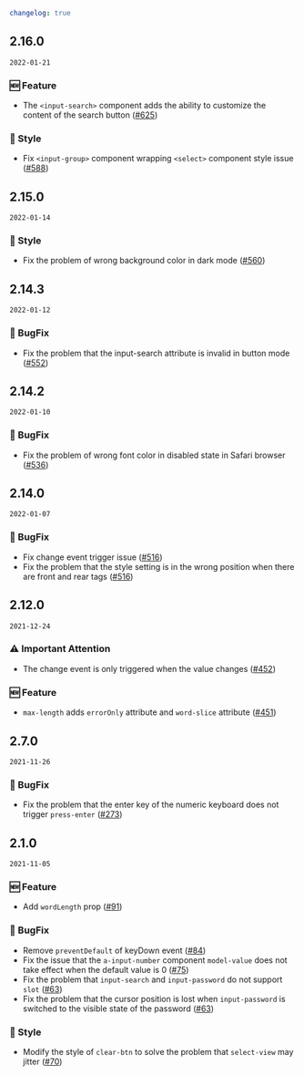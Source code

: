 ```yaml
changelog: true
```

## 2.16.0

`2022-01-21`

### 🆕 Feature

- The `<input-search>` component adds the ability to customize the content of the search button ([#625](https://github.com/arco-design/arco-design-vue/pull/625))

### 💅 Style

- Fix `<input-group>` component wrapping `<select>` component style issue ([#588](https://github.com/arco-design/arco-design-vue/pull/588))


## 2.15.0

`2022-01-14`

### 💅 Style

- Fix the problem of wrong background color in dark mode ([#560](https://github.com/arco-design/arco-design-vue/pull/560))


## 2.14.3

`2022-01-12`

### 🐛 BugFix

- Fix the problem that the input-search attribute is invalid in button mode ([#552](https://github.com/arco-design/arco-design-vue/pull/552))


## 2.14.2

`2022-01-10`

### 🐛 BugFix

- Fix the problem of wrong font color in disabled state in Safari browser ([#536](https://github.com/arco-design/arco-design-vue/pull/536))


## 2.14.0

`2022-01-07`

### 🐛 BugFix

- Fix change event trigger issue ([#516](https://github.com/arco-design/arco-design-vue/pull/516))
- Fix the problem that the style setting is in the wrong position when there are front and rear tags ([#516](https://github.com/arco-design/arco-design-vue/pull/516))


## 2.12.0

`2021-12-24`

### ⚠️ Important Attention

- The change event is only triggered when the value changes ([#452](https://github.com/arco-design/arco-design-vue/pull/452))

### 🆕 Feature

- `max-length` adds `errorOnly` attribute and `word-slice` attribute ([#451](https://github.com/arco-design/arco-design-vue/pull/451))


## 2.7.0

`2021-11-26`

### 🐛 BugFix

- Fix the problem that the enter key of the numeric keyboard does not trigger `press-enter` ([#273](https://github.com/arco-design/arco-design-vue/pull/273))


## 2.1.0

`2021-11-05`

### 🆕 Feature

- Add `wordLength` prop ([#91](https://github.com/arco-design/arco-design-vue/pull/91))

### 🐛 BugFix

- Remove `preventDefault` of keyDown event ([#84](https://github.com/arco-design/arco-design-vue/pull/84))
- Fix the issue that the `a-input-number` component `model-value` does not take effect when the default value is 0 ([#75](https://github.com/arco-design/arco-design-vue/pull/75))
- Fix the problem that `input-search` and `input-password` do not support `slot` ([#63](https://github.com/arco-design/arco-design-vue/pull/63))
- Fix the problem that the cursor position is lost when `input-password` is switched to the visible state of the password ([#63](https://github.com/arco-design/arco-design-vue/pull/63))

### 💅 Style

- Modify the style of `clear-btn` to solve the problem that `select-view` may jitter ([#70](https://github.com/arco-design/arco-design-vue/pull/70))


